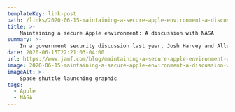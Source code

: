 ```yaml
---
templateKey: link-post
path: /links/2020-06-15-maintaining-a-secure-apple-environment-a-discussion-with-nasa
title: >-
    Maintaining a secure Apple environment: A discussion with NASA
summary: >-
    In a government security discussion last year, Josh Harvey and Allen Golbig of NASA joined a room full of fellow IT admins to share their knowledge around securing and managing Apple devices in a government agency. 
date: 2020-06-15T22:21:03-04:00
url: https://www.jamf.com/blog/maintaining-a-secure-apple-environment-a-discussion-with-nasa/
image: 2020-06-15-maintaining-a-secure-apple-environment-a-discussion-with-nasa.jpeg
imageAlt: >-
    Space shuttle launching graphic
tags:
  - Apple
  - NASA
---
```

